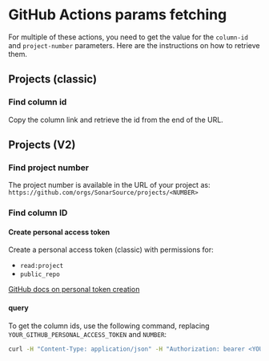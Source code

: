 # GitHub Actions params fetching

For multiple of these actions, you need to get the value for the `column-id` and `project-number` parameters. Here are the instructions on how to retrieve them.

## Projects (classic)

### Find column id

Copy the column link and retrieve the id from the end of the URL.

## Projects (V2)

### Find project number

The project number is available in the URL of your project as: `https://github.com/orgs/SonarSource/projects/<NUMBER>`

### Find column ID

#### Create personal access token

Create a personal access token (classic) with permissions for:
- `read:project`
- `public_repo`

[GitHub docs on personal token creation](https://docs.github.com/en/enterprise-server@3.9/authentication/keeping-your-account-and-data-secure/managing-your-personal-access-tokens)
#### query

To get the column ids, use the following command, replacing `YOUR_GITHUB_PERSONAL_ACCESS_TOKEN` and `NUMBER`:

```bash
curl -H "Content-Type: application/json" -H "Authorization: bearer <YOUR_GITHUB_PERSONAL_ACCESS_TOKEN>" -X POST -d '{ "query": "query {  organization(login: \"SonarSource\") { projectV2(number: <NUMBER>) { field(name: \"Status\") { ... on ProjectV2SingleSelectField { columns: options { id name }}}}}}" }' https://api.github.com/graphql
```
